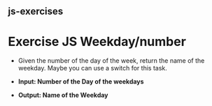 ## js-exercises
# Exercise JS Weekday/number

- Given the number of the day of the week, return the name of the weekday. Maybe you can use a switch for this task. 

- **Input: Number of the Day of the weekdays**
- **Output: Name of the Weekday**
